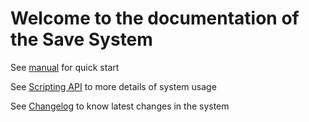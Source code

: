 ﻿# Welcome to the documentation of the Save System

See [manual](manual/intro.md) for quick start

See [Scripting API](api/index.md) to more details of
system usage

See [Changelog](changelog/CHANGELOG.md) to know latest
changes in the system
